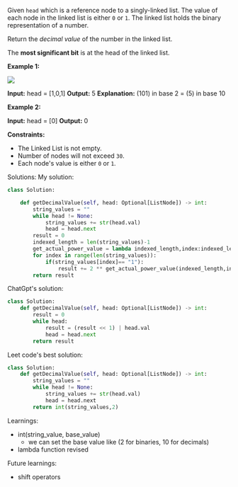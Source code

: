 Given `head` which is a reference node to a singly-linked list. The value of each node in the linked list is either `0` or `1`. The linked list holds the binary representation of a number.

Return the *decimal value* of the number in the linked list.

The **most significant bit** is at the head of the linked list.

**Example 1:**

![](https://assets.leetcode.com/uploads/2019/12/05/graph-1.png)

**Input:** head = [1,0,1]
**Output:** 5
**Explanation:** (101) in base 2 = (5) in base 10

**Example 2:**

**Input:** head = [0]
**Output:** 0

**Constraints:**

- The Linked List is not empty.
- Number of nodes will not exceed `30`.
- Each node's value is either `0` or `1`.

Solutions:
My solution:

```python
class Solution:

    def getDecimalValue(self, head: Optional[ListNode]) -> int:
        string_values = ""
        while head != None:
            string_values += str(head.val)
            head = head.next
        result = 0
        indexed_length = len(string_values)-1
        get_actual_power_value = lambda indexed_length,index:indexed_length-index
        for index in range(len(string_values)):
            if(string_values[index]== "1"):
                result += 2 ** get_actual_power_value(indexed_length,index)
        return result
```

ChatGpt's solution:

```python
class Solution:
    def getDecimalValue(self, head: Optional[ListNode]) -> int:
        result = 0
        while head:
            result = (result << 1) | head.val
            head = head.next
        return result
```

Leet code's best solution:

```python
class Solution:
    def getDecimalValue(self, head: Optional[ListNode]) -> int:
        string_values = ""
        while head != None:
            string_values += str(head.val)
            head = head.next         
        return int(string_values,2)
```

Learnings:

- int(string_value, base_value)
  - we can set the base value like (2 for binaries, 10 for decimals)
- lambda function revised

Future learnings:

- shift operators
